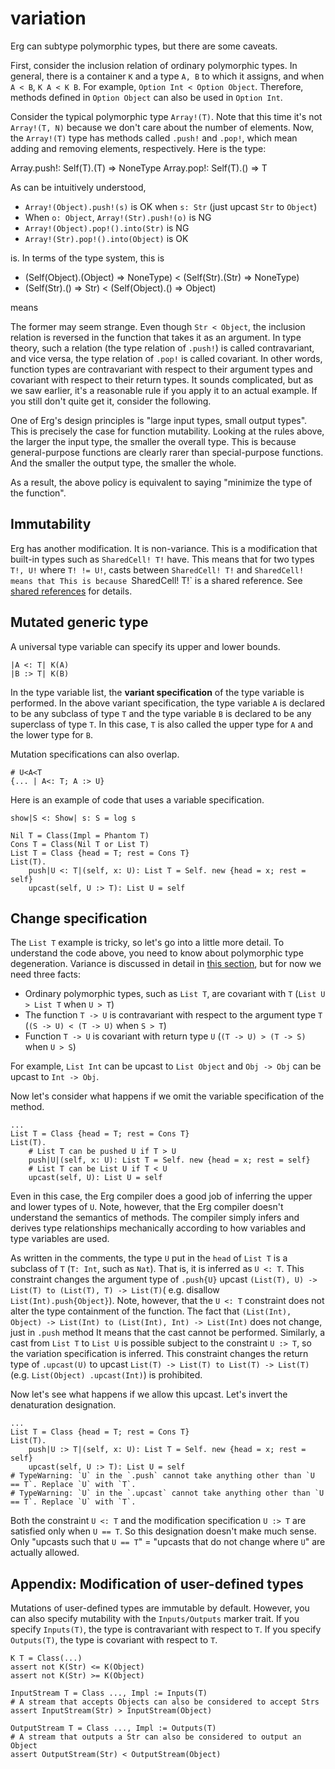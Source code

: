 # variation

Erg can subtype polymorphic types, but there are some caveats.

First, consider the inclusion relation of ordinary polymorphic types. In general, there is a container `K` and a type `A, B` to which it assigns, and when `A < B`, `K A < K B`.
For example, `Option Int < Option Object`. Therefore, methods defined in `Option Object` can also be used in `Option Int`.

Consider the typical polymorphic type `Array!(T)`.
Note that this time it's not `Array!(T, N)` because we don't care about the number of elements.
Now, the `Array!(T)` type has methods called `.push!` and `.pop!`, which mean adding and removing elements, respectively. Here is the type:

Array.push!: Self(T).(T) => NoneType
Array.pop!: Self(T).() => T

As can be intuitively understood,

* `Array!(Object).push!(s)` is OK when `s: Str` (just upcast `Str` to `Object`)
* When `o: Object`, `Array!(Str).push!(o)` is NG
* `Array!(Object).pop!().into(Str)` is NG
* `Array!(Str).pop!().into(Object)` is OK

is. In terms of the type system, this is

* (Self(Object).(Object) => NoneType) < (Self(Str).(Str) => NoneType)
* (Self(Str).() => Str) < (Self(Object).() => Object)

means

The former may seem strange. Even though `Str < Object`, the inclusion relation is reversed in the function that takes it as an argument.
In type theory, such a relation (the type relation of `.push!`) is called contravariant, and vice versa, the type relation of `.pop!` is called covariant.
In other words, function types are contravariant with respect to their argument types and covariant with respect to their return types.
It sounds complicated, but as we saw earlier, it's a reasonable rule if you apply it to an actual example.
If you still don't quite get it, consider the following.

One of Erg's design principles is "large input types, small output types". This is precisely the case for function mutability.
Looking at the rules above, the larger the input type, the smaller the overall type.
This is because general-purpose functions are clearly rarer than special-purpose functions.
And the smaller the output type, the smaller the whole.

As a result, the above policy is equivalent to saying "minimize the type of the function".

## Immutability

Erg has another modification. It is non-variance.
This is a modification that built-in types such as `SharedCell! T!` have. This means that for two types `T!, U!` where `T! != U!`, casts between `SharedCell! T!` and `SharedCell! means that
This is because `SharedCell! T!` is a shared reference. See [shared references](shared.md) for details.

## Mutated generic type

A universal type variable can specify its upper and lower bounds.

``` erg
|A <: T| K(A)
|B :> T| K(B)
```

In the type variable list, the __variant specification__ of the type variable is performed. In the above variant specification, the type variable `A` is declared to be any subclass of type `T` and the type variable `B` is declared to be any superclass of type `T`.
In this case, `T` is also called the upper type for `A` and the lower type for `B`.

Mutation specifications can also overlap.

``` erg
# U<A<T
{... | A<: T; A :> U}
```

Here is an example of code that uses a variable specification.

``` erg
show|S <: Show| s: S = log s

Nil T = Class(Impl = Phantom T)
Cons T = Class(Nil T or List T)
List T = Class {head = T; rest = Cons T}
List(T).
    push|U <: T|(self, x: U): List T = Self. new {head = x; rest = self}
    upcast(self, U :> T): List U = self
```

## Change specification

The `List T` example is tricky, so let's go into a little more detail.
To understand the code above, you need to know about polymorphic type degeneration. Variance is discussed in detail in [this section](./variance.md), but for now we need three facts:

* Ordinary polymorphic types, such as `List T`, are covariant with `T` (`List U > List T` when `U > T`)
* The function `T -> U` is contravariant with respect to the argument type `T` (`(S -> U) < (T -> U)` when `S > T`)
* Function `T -> U` is covariant with return type `U` (`(T -> U) > (T -> S)` when `U > S`)

For example, `List Int` can be upcast to `List Object` and `Obj -> Obj` can be upcast to `Int -> Obj`.

Now let's consider what happens if we omit the variable specification of the method.

``` erg
...
List T = Class {head = T; rest = Cons T}
List(T).
    # List T can be pushed U if T > U
    push|U|(self, x: U): List T = Self. new {head = x; rest = self}
    # List T can be List U if T < U
    upcast(self, U): List U = self
```

Even in this case, the Erg compiler does a good job of inferring the upper and lower types of `U`.
Note, however, that the Erg compiler doesn't understand the semantics of methods. The compiler simply infers and derives type relationships mechanically according to how variables and type variables are used.

As written in the comments, the type `U` put in the `head` of `List T` is a subclass of `T` (`T: Int`, such as `Nat`). That is, it is inferred as `U <: T`. This constraint changes the argument type of `.push{U}` upcast `(List(T), U) -> List(T) to (List(T), T) -> List(T)`( e.g. disallow `List(Int).push{Object}`). Note, however, that the `U <: T` constraint does not alter the type containment of the function. The fact that `(List(Int), Object) -> List(Int) to (List(Int), Int) -> List(Int)` does not change, just in `.push` method It means that the cast cannot be performed.
Similarly, a cast from `List T` to `List U` is possible subject to the constraint `U :> T`, so the variation specification is inferred. This constraint changes the return type of `.upcast(U)` to upcast `List(T) -> List(T) to List(T) -> List(T)` (e.g. `List(Object) .upcast(Int)`) is prohibited.

Now let's see what happens if we allow this upcast.
Let's invert the denaturation designation.

``` erg
...
List T = Class {head = T; rest = Cons T}
List(T).
    push|U :> T|(self, x: U): List T = Self. new {head = x; rest = self}
    upcast(self, U :> T): List U = self
# TypeWarning: `U` in the `.push` cannot take anything other than `U == T`. Replace `U` with `T`.
# TypeWarning: `U` in the `.upcast` cannot take anything other than `U == T`. Replace `U` with `T`.
```

Both the constraint `U <: T` and the modification specification `U :> T` are satisfied only when `U == T`. So this designation doesn't make much sense.
Only "upcasts such that `U == T`" = "upcasts that do not change where `U`" are actually allowed.

## Appendix: Modification of user-defined types

Mutations of user-defined types are immutable by default. However, you can also specify mutability with the `Inputs/Outputs` marker trait.
If you specify `Inputs(T)`, the type is contravariant with respect to `T`.
If you specify `Outputs(T)`, the type is covariant with respect to `T`.

``` erg
K T = Class(...)
assert not K(Str) <= K(Object)
assert not K(Str) >= K(Object)

InputStream T = Class ..., Impl := Inputs(T)
# A stream that accepts Objects can also be considered to accept Strs
assert InputStream(Str) > InputStream(Object)

OutputStream T = Class ..., Impl := Outputs(T)
# A stream that outputs a Str can also be considered to output an Object
assert OutputStream(Str) < OutputStream(Object)
```